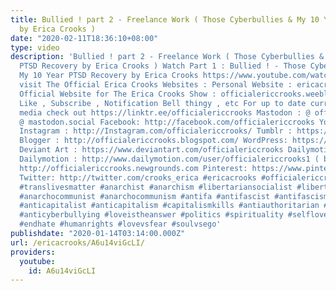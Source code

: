```yaml
---
title: Bullied ! part 2 - Freelance Work ( Those Cyberbullies & My 10 Year PTSD Recovery
  by Erica Crooks )
date: "2020-02-11T18:36:10+08:00"
type: video
description: 'Bullied ! part 2 - Freelance Work ( Those Cyberbullies & My 10 Year
  PTSD Recovery by Erica Crooks ) Watch Part 1 : Bullied ! - Those Cyberbullies &
  My 10 Year PTSD Recovery by Erica Crooks https://www.youtube.com/watch?v=RNM0ogYQjXc
  visit The Official Erica Crooks Websites : Personal Website : ericacrooks.weebly.com
  Official Website for The Erica Crooks Show : officialericcrooks.weebly.com Also
  Like , Subscribe , Notification Bell thingy , etc For up to date current social
  media check out https://linktr.ee/officialericcrooks Mastodon : @ officialericcrooks
  @ mastodon.social Facebook: http://facebook.com/officialericcrooks YouTube : http://youtube.com/user/officialericc...
  Instagram : http://Instagram.com/officialericcrooks/ Tumblr : https://officialericcrooks.tumblr.com/
  Blogger : http://officialericcrooks.blogspot.com/ WordPress: https://officialericcrooks.wordpress.com
  Deviant Art : https://www.deviantart.com/officialericcrooks Dailymotion : http://www.dailymotion.com/user/officicialericcrooks
  Dailymotion : http://www.dailymotion.com/user/officialericcrooks1 ( backup ) Newgrounds:
  http://officialericcrooks.newgrounds.com Pinterest: https://www.pinterest.com/officialec1/
  Twitter: http://twitter.com/crooks_erica #ericacrooks #officialericcrooks #ptsd
  #translivesmatter #anarchist #anarchism #libertariansocialist #libertariansocialism
  #anarchocommunist #anarchocommunism #antifa #antifascist #antifascism #classwar
  #anticapitalist #anticapitalism #capitalismkills #antiauthoritarian #mentalhealth
  #anticyberbullying #loveistheanswer #politics #spirituality #selflove #metoo #endabuse
  #endhate #humanrights #lovevsfear #soulvsego'
publishdate: "2020-01-14T03:14:00.000Z"
url: /ericacrooks/A6u14viGcLI/
providers:
  youtube:
    id: A6u14viGcLI
---
```

